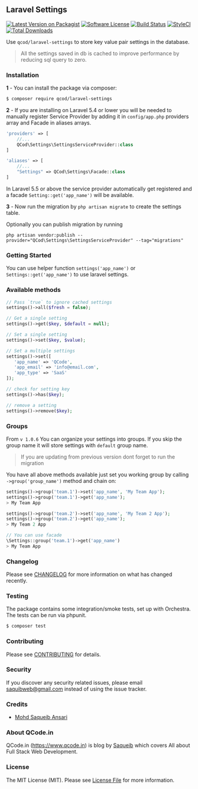 ## Laravel Settings

[![Latest Version on Packagist](https://img.shields.io/packagist/v/qcod/laravel-settings.svg)](https://packagist.org/packages/qcod/laravel-settings)
[![Software License](https://img.shields.io/badge/license-MIT-brightgreen.svg)](LICENSE.md)
[![Build Status](https://img.shields.io/travis/qcod/laravel-settings/master.svg)](https://travis-ci.org/qcod/laravel-settings)
[![StyleCI](https://styleci.io/repos/152258044/shield)](https://styleci.io/repos/152258044)
[![Total Downloads](https://img.shields.io/packagist/dt/qcod/laravel-settings.svg)](https://packagist.org/packages/qcod/laravel-settings)

Use `qcod/laravel-settings` to store key value pair settings in the database.

> All the settings saved in db is cached to improve performance by reducing sql query to zero.

### Installation

**1** - You can install the package via composer:

```bash
$ composer require qcod/laravel-settings
```

**2** - If you are installing on Laravel 5.4 or lower you will be needed to manually register Service Provider by adding it in `config/app.php` providers array and Facade in aliases arrays.

```php
'providers' => [
    //...
    QCod\Settings\SettingsServiceProvider::class
]

'aliases' => [
    //...
    "Settings" => QCod\Settings\Facade::class
]
```

In Laravel 5.5 or above the service provider automatically get registered and a facade `Setting::get('app_name')` will be available.

**3** - Now run the migration by `php artisan migrate` to create the settings table.

Optionally you can publish migration by running

```
php artisan vendor:publish --provider="QCod\Settings\SettingsServiceProvider" --tag="migrations"
```

### Getting Started

You can use helper function `settings('app_name')` or `Settings::get('app_name')` to use laravel settings.

### Available methods

```php
// Pass `true` to ignore cached settings
settings()->all($fresh = false);

// Get a single setting
settings()->get($key, $default = null);

// Set a single setting
settings()->set($key, $value);

// Set a multiple settings
settings()->set([
   'app_name' => 'QCode',
   'app_email' => 'info@email.com',
   'app_type' => 'SaaS'
]);

// check for setting key
settings()->has($key);

// remove a setting
settings()->remove($key);
```

### Groups

From `v 1.0.6` You can organize your settings into groups. If you skip the group name it will store settings with `default` group name.

> If you are updating from previous version dont forget to run the migration

You have all above methods available just set you working group by calling `->group('group_name')` method and chain on:

```php
settings()->group('team.1')->set('app_name', 'My Team App');
settings()->group('team.1')->get('app_name');
> My Team App

settings()->group('team.2')->set('app_name', 'My Team 2 App');
settings()->group('team.2')->get('app_name');
> My Team 2 App

// You can use facade
\Settings::group('team.1')->get('app_name')
> My Team App
```

### Changelog

Please see [CHANGELOG](CHANGELOG.md) for more information on what has changed recently.

### Testing

The package contains some integration/smoke tests, set up with Orchestra. The tests can be run via phpunit.

```bash
$ composer test
```

### Contributing

Please see [CONTRIBUTING](CONTRIBUTING.md) for details.

### Security

If you discover any security related issues, please email saquibweb@gmail.com instead of using the issue tracker.

### Credits

- [Mohd Saqueib Ansari](https://github.com/saqueib)

### About QCode.in

QCode.in (https://www.qcode.in) is blog by [Saqueib](https://github.com/saqueib) which covers All about Full Stack Web Development.

### License

The MIT License (MIT). Please see [License File](LICENSE.md) for more information.
